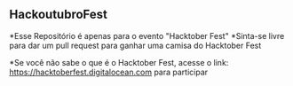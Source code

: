 ## HackoutubroFest

*Esse Repositório é apenas para o evento "Hacktober Fest"
*Sinta-se livre para dar um pull request para ganhar uma camisa do Hacktober Fest

*Se você não sabe o que é o Hacktober Fest, acesse o link: https://hacktoberfest.digitalocean.com para participar
